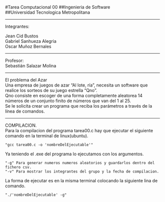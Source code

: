 #Tarea Computacional 00 
##Ingenieria de Software  
##Universidad Tecnologica Metropolitana 
*** 
Integrantes:  

Jean Cid Bustos  
Gabriel Sanhueza Alegria  
Oscar Muñoz Bernales  

***
Profesor:  
Sebastián Salazar Molina  

***
El problema del Azar  
Una empresa de juegos de azar “Al lote, ría”, necesita un software que realice
los sorteos de su juego estrella “Qno”.  
Qno consiste en escoger de una forma completamente aleatorea 14 números de
un conjunto finito de números que van del 1 al 25.  
Se le solicita crear un programa que reciba los parámetros a través de la línea
de comandos.  
***

COMPILACION.  
Para la compilacion del programa tarea00.c hay que ejecutar el siguiente comando en la terminal de linux(ubuntu).  

	"gcc tarea00.c -o 'nombreDelEjecutable'"

Ya teniendo el .exe del programa lo ejecutamos con los argumentos.  

	"-g" Para generar numeros numeros aleatorios y guardarlos dentro del fichero csv.
 	"-v" Para mostrar los integrantes del grupo y la fecha de compilacion.

La forma de ejecutar es en la misma terminal colocando la siguiente lina de comando.  

	"./'nombreDelEjecutable' -g"
